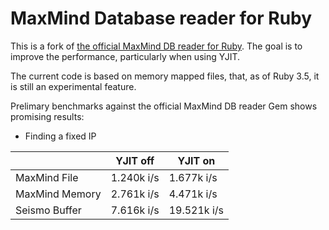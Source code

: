 MaxMind Database reader for Ruby
======================================================================

This is a fork of [the official MaxMind DB reader for Ruby](
https://github.com/maxmind/MaxMind-DB-Reader-ruby).
The goal is to improve the performance, particularly when using YJIT.

The current code is based on memory mapped files,
that, as of Ruby 3.5, it is still an experimental feature.

Prelimary benchmarks against the official MaxMind DB reader Gem shows
promising results:

- Finding a fixed IP

| | YJIT off | YJIT on |
|-|-|-|
|MaxMind File| 1.240k i/s | 1.677k i/s |
|MaxMind Memory| 2.761k i/s | 4.471k i/s |
|Seismo Buffer| 7.616k i/s | 19.521k i/s |
